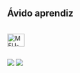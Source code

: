 ##           Ávido aprendiz
<div style="display: inline_block"><br>
  <img align="center" alt=MEU-C" height="30" width="40" src="https://cdn.jsdelivr.net/gh/devicons/devicon@latest/icons/c/c-original.svg">
</div>
<h2></h2> 
<div> 
  <a href="https://www.youtube.com/@azzafe9662" target="_blank"><img src="https://img.shields.io/badge/YouTube-FF0000?style=for-the-badge&logo=youtube&logoColor=white" target="_blank"></a>
  <a href="https://www.instagram.com/asafe__" target="_blank"><img src="https://img.shields.io/badge/-Instagram-%23E4405F?style=for-the-badge&logo=instagram&logoColor=white" target="_blank"></a>
  
</div>
